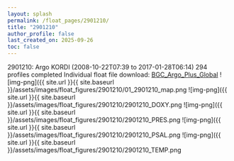 ```yaml
---
layout: splash
permalink: /float_pages/2901210/
title: "2901210"
author_profile: false
last_created_on: 2025-09-26
toc: false
---
```

 
2901210: Argo KORDI (2008-10-22T07:39 to 2017-01-28T06:14)
294 profiles completed
Individual float file download: [BGC_Argo_Plus_Global](https://ftp.soest.hawaii.edu/bgc_argo_plus/Individual_Floats/outliers_removed/2901210_Sprof_processed.nc)
![img-png]({{ site.url }}{{ site.baseurl }}/assets/images/float_figures/2901210/01_2901210_map.png
![img-png]({{ site.url }}{{ site.baseurl }}/assets/images/float_figures/2901210/2901210_DOXY.png
![img-png]({{ site.url }}{{ site.baseurl }}/assets/images/float_figures/2901210/2901210_PRES.png
![img-png]({{ site.url }}{{ site.baseurl }}/assets/images/float_figures/2901210/2901210_PSAL.png
![img-png]({{ site.url }}{{ site.baseurl }}/assets/images/float_figures/2901210/2901210_TEMP.png
